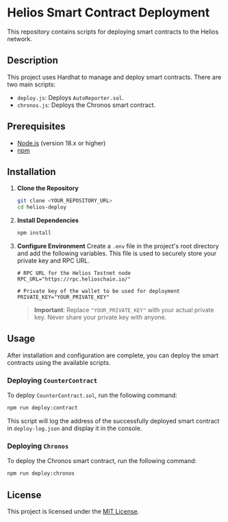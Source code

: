 # Helios Smart Contract Deployment

This repository contains scripts for deploying smart contracts to the Helios network.

## Description

This project uses Hardhat to manage and deploy smart contracts. There are two main scripts:
- `deploy.js`: Deploys `AutoReporter.sol`.
- `chronos.js`: Deploys the Chronos smart contract.

## Prerequisites

- [Node.js](https://nodejs.org/) (version 18.x or higher)
- [npm](https://www.npmjs.com/)

## Installation

1.  **Clone the Repository**
    ```bash
    git clone <YOUR_REPOSITORY_URL>
    cd helios-deploy
    ```

2.  **Install Dependencies**
    ```bash
    npm install
    ```

3.  **Configure Environment**
    Create a `.env` file in the project's root directory and add the following variables. This file is used to securely store your private key and RPC URL.

    ```env
    # RPC URL for the Helios Testnet node
    RPC_URL="https://rpc.helioschain.io/"

    # Private key of the wallet to be used for deployment
    PRIVATE_KEY="YOUR_PRIVATE_KEY"
    ```
    > **Important**: Replace `"YOUR_PRIVATE_KEY"` with your actual private key. Never share your private key with anyone.

## Usage

After installation and configuration are complete, you can deploy the smart contracts using the available scripts.

### Deploying `CounterContract`

To deploy `CounterContract.sol`, run the following command:

```bash
npm run deploy:contract
```

This script will log the address of the successfully deployed smart contract in `deploy-log.json` and display it in the console.

### Deploying `Chronos`

To deploy the Chronos smart contract, run the following command:

```bash
npm run deploy:chronos
```

## License

This project is licensed under the [MIT License](LICENSE).